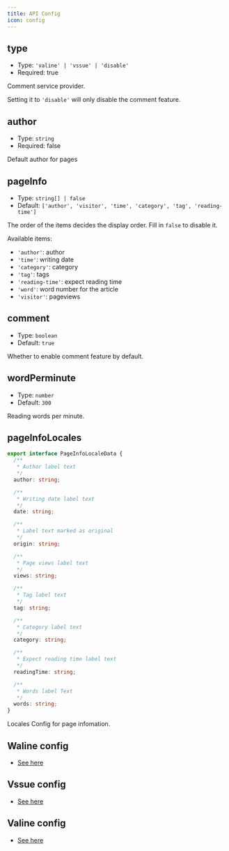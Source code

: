 ```yaml
---
title: API Config
icon: config
---
```


## type

- Type: `'valine' | 'vssue' | 'disable'`
- Required: true

Comment service provider.

Setting it to `'disable'` will only disable the comment feature.

## author

- Type: `string`
- Required: false

Default author for pages

## pageInfo

- Type: `string[] | false`
- Default: `['author', 'visitor', 'time', 'category', 'tag', 'reading-time']`

The order of the items decides the display order. Fill in `false` to disable it.

Available items:

- `'author'`: author
- `'time'`: writing date
- `'category'`: category
- `'tag'`: tags
- `'reading-time'`: expect reading time
- `'word'`: word number for the article
- `'visitor'`: pageviews

## comment

- Type: `boolean`
- Default: `true`

Whether to enable comment feature by default.

## wordPerminute

- Type: `number`
- Default: `300`

Reading words per minute.

## pageInfoLocales

```ts
export interface PageInfoLocaleData {
  /**
   * Author label text
   */
  author: string;

  /**
   * Writing date label text
   */
  date: string;

  /**
   * Label text marked as original
   */
  origin: string;

  /**
   * Page views label text
   */
  views: string;

  /**
   * Tag label text
   */
  tag: string;

  /**
   * Category label text
   */
  category: string;

  /**
   * Expect reading time label text
   */
  readingTime: string;

  /**
   * Words label Text
   */
  words: string;
}
```

Locales Config for page infomation.

## Waline config

- [See here](waline.md)

## Vssue config

- [See here](vssue.md)

## Valine config

- [See here](valine.md)
